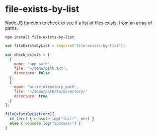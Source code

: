 # file-exists-by-list
Node.JS function to check to see if a list of files exists, from an array of paths.


```
npm install file-exists-by-list
```

```javascript
var fileExistsByList = require("file-exists-by-list");

var check_exists = [
  {
    name: 'app_path',
    file: '~/some/path.txt',
    directory: false
  },
  {
    name: 'write_directory_path',
    file: '~/some/path/to/directory/'
    directory: true
  }
];

fileExistsByList(err){
  if (err) { console.log("fail!", err) }
  else { console.log("success!") }
}
```
